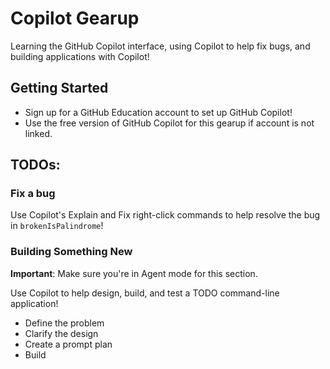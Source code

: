 
# Copilot Gearup
Learning the GitHub Copilot interface, using Copilot to help fix bugs, and building applications with Copilot!

## Getting Started

- Sign up for a GitHub Education account to set up GitHub Copilot!
- Use the free version of GitHub Copilot for this gearup if account is not linked.

## TODOs:

### Fix a bug

Use Copilot's Explain and Fix right-click commands to help resolve the bug in `brokenIsPalindrome`!

### Building Something New
**Important**: Make sure you're in Agent mode for this section.

Use Copilot to help design, build, and test a TODO command-line application!

- Define the problem
- Clarify the design
- Create a prompt plan
- Build


